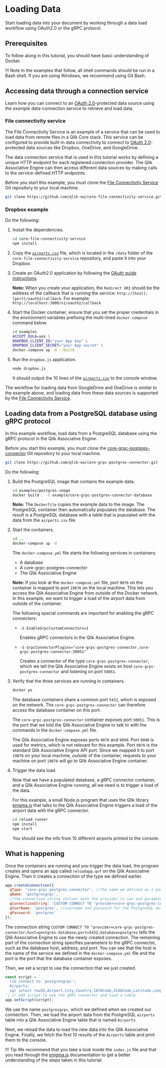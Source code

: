 # Loading Data

Start loading data into your document by working through a data load workflow using OAuth2.0 or the gRPC protocol.

## Prerequisites

To follow along in this tutorial, you should have basic understanding of Docker.

!!! Note
    In the examples that follow, all shell commands should be run in a Bash shell.
    If you are using Windows, we recommend using Git Bash.

## Accessing data through a connection service

Learn how you can connect to an [OAuth 2.0](https://oauth.net/2/)-protected data source
using the _example_ data-connection service to retrieve and load data.

### File connectivity service

The File Connectivity Service is an example of a service that can be used to load data from
remote files in a Qlik Core stack.
This service can be configured to provide built-in data connectivity to connect to
[OAuth 2.0](https://oauth.net/2/)-protected data sources
like Dropbox, OneDrive, and GoogleDrive.

The data connection service that is used in this tutorial
works by defining a unique HTTP endpoint for each registered connection provider.
The Qlik Associative Engine can then access different data sources by making calls
to the service-defined HTTP endpoints.

Before you start this example, you must clone the
[File Connectivity Service](https://github.com/qlik-ea/core-file-connectivity-service)
Git repository to your local machine.

``` bash
git clone https://github.com/qlik-ea/core-file-connectivity-service.git
```

### Dropbox example

Do the following:

1. Install the dependencies.
    ``` bash
    cd core-file-connectivity-service
    npm install
    ```
1. Copy the [`airports.csv`](https://github.com/qlik-ea/core-file-connectivity-service/blob/master/data/airports.csv)
    file, which is located in the `/data` folder of the `core-file-connectivity-service` repository, and paste
    it into your Dropbox.
1. Create an OAuth2.0 application by following the
    [OAuth guide instructions](https://www.dropbox.com/developers/reference/oauth-guide).

    **Note:** When you create your application, the `Redirect URI`
    should be the address of the callback that is running the service: `http://[host]:[port]/oauth2/callback`.
    For example: `http://localhost:3000/v1/oauth2/callback`

1. Start the Docker container, ensure that you set the proper
    credentials in the environment variables prefixing the
    multi-lined `docker-compose` command below.
    ```bash
    cd examples
    ACCEPT_EULA=yes \
    DROPBOX_CLIENT_ID="your App key" \
    DROPBOX_CLIENT_SECRET="your App secret" \
    docker-compose up -d --build
    ```
1. Run the `dropbox.js` application.
    ```bash
    node dropbox.js
    ```
    It should output the 10 lines of the [`airports.csv`](https://github.com/qlik-ea/core-file-connectivity-service/blob/master/data/airports.csv)
        to the console window.

The workflow for loading data from GoogleDrive and OneDrive is similar to the example above,
and loading data from these data sources is supported by the
[File Connectivity Service](https://github.com/qlik-ea/core-file-connectivity-service).

## Loading data from a PostgreSQL database using gRPC protocol

In this example workflow, load data from a PostgreSQL database
using the gRPC protocol in the Qlik Associative Engine.

Before you start this example, you must clone the [core-grpc-postgres-connector](https://github.com/qlik-ea/core-grpc-postgres-connector)
Git repository to your local machine.

``` bash
git clone https://github.com/qlik-ea/core-grpc-postgres-connector.git
```

Do the following:

1. Build the PostgreSQL image that contains the example data.

    ```bash
    cd examples/postgres-image
    docker build . -t example/core-grpc-postgres-connector-database
    ```

    **Note:** The `Dockerfile` copies the example data to the image.
    The PostgreSQL container then automatically populates the database.
    The result is a PostgreSQL database with a table that is populated with the
    data from the `airports.csv` file.

1. Start the containers.

    ```bash
    cd ..
    docker-compose up -d
    ```

    The `docker-compose.yml` file starts the following services in containers:

    - A database
    - A core-grpc-postgres-connector
    - The Qlik Associative Engine

    **Note:** If you look at the `docker-compose.yml` file, port `9076` on the container
    is mapped to port `19076` on the local machine.
    This lets you access the Qlik Associative Engine from outside of the Docker network.
    In this example, we want to trigger a load of the airport data
    from outside of the container.

    The following special commands are important for enabling the gRPC connectors:

    - `-S EnableGrpcCustomConnectors=1`

        Enables gRPC connectors in the Qlik Associative Engine.

    - `-S GrpcConnectorPlugins="core-grpc-postgres-connector,core-grpc-postgres-connector:50051"`

        Creates a connector of the type `core-grpc-postgres-connector`,
        which we tell the Qlik Associative Engine exists on host `core-grpc-postgres-connector`
        and listening on port `50051`.

1. Verify that the three services are running in containers.

    ```bash
    docker ps
    ```

    The database containers share a common port `5432`, which is exposed on the network.
    The `core-grpc-postgres-connector` can therefore access the database container on this port.

    The `core-grpc-postgres-connector` container exposes port `50051`.
    This is the port that we told the Qlik Associative Engine to talk to
    with the commands in the `docker-compose.yml` file.

    The Qlik Associative Engine exposes ports `9076` and `9090`.
    Port `9090` is used for metrics, which is not relevant for this example.
    Port `9076` is the standard Qlik Associative Engine API port. Since we mapped it to
    port `19076` on your local machine, _outside_ of the container,
    requests to your machine on port `19076` will go to Qlik Associative Engine container.

1. Trigger the data load.

    Now that we have a populated database, a gRPC connector container,
    and a Qlik Associative Engine running, all we need is to trigger a load of the data.

    For this example, a small Node.js program that uses the Qlik library [enigma.js](https://github.com/qlik-oss/enigma.js)
    that talks to the Qlik Associative Engine triggers a load of the airport data with the gRPC connector.

    ```bash
    cd reload-runner
    npm install
    npm start
    ```

    You should see the info from 10 different airports printed to the console.

## What is happening

Once the containers are running and you trigger the data load,
the program creates and opens an app called `reloadapp.qvf` on the Qlik Associative Engine.
Then it creates a connection of the type we defined earlier.

```js
app.createConnection({
  qType: 'core-grpc-postgres-connector', //the name we defined as a parameter to the Qlik Associative Engine in our docker-compose.yml
  qName: 'postgresgrpc',
  //the connection string inclues both the provider to use and parameters to it.
  qConnectionString: 'CUSTOM CONNECT TO "provider=core-grpc-postgres-connector;host=postgres-database;port=5432;database=postgres"',
  qUserName: 'postgres', //username and password for the PostgreSQL database, provided to the gRPC connector
  qPassword: 'postgres'
});
```

The connection string
`CUSTOM CONNECT TO "provider=core-grpc-postgres-connector;host=postgres-database;port=5432;database=postgres`
tells the Qlik Associative Engine to use the newly created connection.
The remaining part of the connection string specifies parameters to the gRPC connector,
such as the database host, address, and port.
You can see that the host is the name of the service we defined in the `docker-compose.yml` file
and the port is the port that the database container exposes.

Then, we set a script to use the connection that we just created.

```js
const script = `
  lib connect to 'postgresgrpc';
  Airports:
  sql select rowID,Airport,City,Country,IATACode,ICAOCode,Latitude,Longitude,Altitude,TimeZone,DST,TZ,clock_timestamp() from airports;
`; // add script to use the gRPC connector and load a table
app.setScript(script);
```

We use the name `postgresgrpc`, which we defined when we created our connection.
Then, we load the airport data from the PostgreSQL `airports` table into
a Qlik Associative Engine table that is named `Airports`.

Next, we reload the data to load the new data into the Qlik Associative Engine. Finally, we
fetch the first 10 results of the `Airports` table and print them to the console.

!!! Tip
    We recommend that you take a look inside the `index.js` file
    and that you read through the [enigma.js](https://github.com/qlik-oss/enigma.js) documentation
    to get a better understanding of the steps taken in this tutorial.
